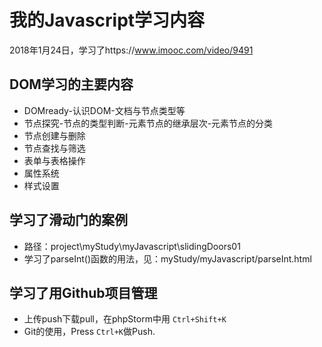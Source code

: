 # 我的Javascript学习内容
2018年1月24日，学习了https://www.imooc.com/video/9491
## DOM学习的主要内容
- DOMready-认识DOM-文档与节点类型等
- 节点探究-节点的类型判断-元素节点的继承层次-元素节点的分类
- 节点创建与删除
- 节点查找与筛选
- 表单与表格操作
- 属性系统
- 样式设置
## 学习了滑动门的案例
- 路径：project\myStudy\myJavascript\slidingDoors01
- 学习了parseInt()函数的用法，见：myStudy/myJavascript/parseInt.html
## 学习了用Github项目管理
- 上传push下载pull，在phpStorm中用 `Ctrl+Shift+K`
- Git的使用，Press `Ctrl+K`做Push.

